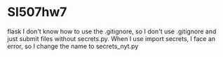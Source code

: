 # SI507hw7
flask
I don't know how to use the .gitignore, so I don't use .gitignore and just submit files without secrets.py.
When I use import secrets, I face an error, so I change the name to secrets_nyt.py
